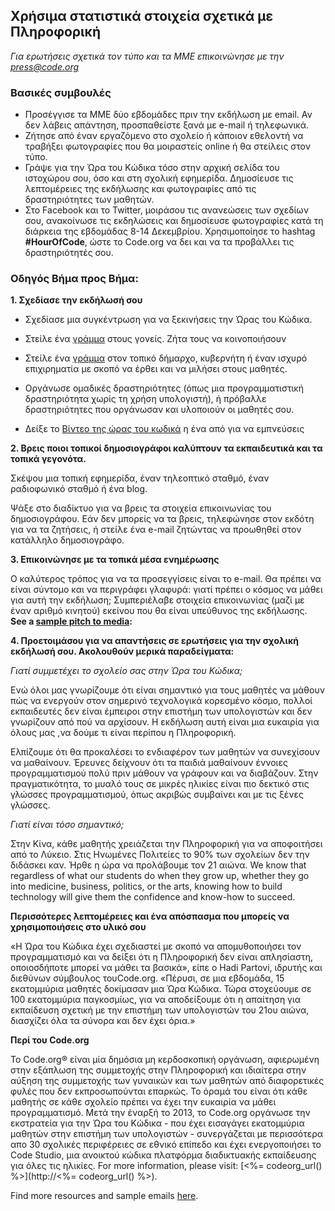 

## Χρήσιμα στατιστικά στοιχεία σχετικά με Πληροφορική

*Για ερωτήσεις σχετικά τον τύπο και τα ΜΜΕ επικοινώνησε με την <press@code.org>*

### Βασικές συμβουλές

  * Προσέγγισε τα ΜΜΕ δύο εβδομάδες πριν την εκδήλωση με email. Αν δεν λάβεις απάντηση, προσπαθείστε ξανά με e-mail ή τηλεφωνικά.
  * Ζήτησε από έναν εργαζόμενο στο σχολείο ή κάποιον εθελοντή να τραβήξει φωτογραφίες που θα μοιραστείς online ή θα στείλεις στον τύπο.
  * Γράψε για την Ώρα του Κώδικα τόσο στην αρχική σελίδα του ιστοχώρου σου, όσο και στη σχολική εφημερίδα. Δημοσίευσε τις λεπτομέρειες της εκδήλωσης και φωτογραφίες από τις δραστηριότητες των μαθητών.
  * Στο Facebook και το Twitter, μοιράσου τις ανανεώσεις των σχεδίων σου, ανακοίνωσε τις εκδηλώσεις και δημοσίευσε φωτογραφίες κατά τη διάρκεια της εβδομάδας 8-14 Δεκεμβρίου. Χρησιμοποίησε το hashtag **#HourOfCode**, ώστε το Code.org να δει και να τα προβάλλει τις δραστηριότητές σου.

### Οδηγός Βήμα προς Βήμα:

**1. Σχεδίασε την εκδήλωσή σου**

  * Σχεδίασε μια συγκέντρωση για να ξεκινήσεις την Ώρας του Κώδικα.
  * Στείλε ένα [γράμμα](<%= hoc_uri('/resources/#sample-emails') %>) στους γονείς. Ζήτα τους να κοινοποιήσουν
  * Στείλε ένα [γράμμα](<%= hoc_uri('/resources/#sample-emails') %>) στον τοπικό δήμαρχο, κυβερνήτη ή έναν ισχυρό επιχιρηματία με σκοπό να έρθει και να μιλήσει στους μαθητές.
  * Οργάνωσε ομαδικές δραστηριότητες (όπως μια προγραμματιστική δραστηριότητα χωρίς τη χρήση υπολογιστή), ή πρόβαλλε δραστηριότητες που οργάνωσαν και υλοποιούν οι μαθητές σου.
  * Δείξε το [Βίντεο της ώρας του κωδικά](<%= hoc_uri('/') %>) η ένα από  για να εμπνεύσεις </li> </ul> 
    
    **2. Βρεις ποιοι τοπικοί δημοσιογράφοι καλύπτουν τα εκπαιδευτικά και τα τοπικά γεγονότα.**
    
    Σκέψου μια τοπική εφημερίδα, έναν τηλεοπτικό σταθμό, έναν ραδιοφωνικό σταθμό ή ένα blog.
    
    Ψάξε στο διαδίκτυο για να βρεις τα στοιχεία επικοινωνίας του δημοσιογράφου. Εάν δεν μπορείς να τα βρεις, τηλεφώνησε στον εκδότη για να τα ζητήσεις, ή στείλε ένα e-mail ζητώντας να προωθηθεί στον κατάλληλο δημοσιογράφο.
    
    **3. Επικοινώνησε με τα τοπικά μέσα ενημέρωσης**
    
    Ο καλύτερος τρόπος για να τα προσεγγίσεις είναι το e-mail. Θα πρέπει να είναι σύντομο και να περιγράφει γλαφυρά: γιατί πρέπει ο κόσμος να μάθει για αυτή την εκδήλωση; Συμπεριέλαβε στοιχεία επικοινωνίας (μαζί με έναν αριθμό κινητού) εκείνου που θα είναι υπεύθυνος της εκδήλωσης. **See a [sample pitch to media](<%= hoc_uri('/resources#sample-emails') %>):**
    
    **4. Προετοιμάσου για να απαντήσεις σε ερωτήσεις για την σχολική εκδήλωσή σου. Ακολουθούν μερικά παραδείγματα:**
    
    *Γιατί συμμετέχει το σχολείο σας στην Ώρα του Κώδικα;*
    
    Ενώ όλοι μας γνωρίζουμε ότι είναι σημαντικό για τους μαθητές να μάθουν πώς να ενεργούν στον σημερινό τεχνολογικά κορεσμένο κόσμο, πολλοί εκπαιδευτές δεν είναι έμπειροι στην επιστήμη των υπολογιστών και δεν γνωρίζουν από πού να αρχίσουν. Η εκδήλωση αυτή είναι μια ευκαιρία για όλους μας ,να δούμε τι είναι περίπου η Πληροφορική.
    
    Ελπίζουμε ότι θα προκαλέσει το ενδιαφέρον των μαθητών να συνεχίσουν να μαθαίνουν. Έρευνες δείχνουν ότι τα παιδιά μαθαίνουν έννοιες προγραμματισμού πολύ πριν μάθουν να γράφουν και να διαβάζουν. Στην πραγματικότητα, το μυαλό τους σε μικρές ηλικίες είναι πιο δεκτικό στις γλώσσες προγραμματισμού, όπως ακριβώς συμβαίνει και με τις ξένες γλώσσες.
    
    *Γιατί είναι τόσο σημαντικό;*
    
    Στην Κίνα, κάθε μαθητής χρειάζεται την Πληροφορική για να αποφοιτήσει από το Λύκειο. Στις Ηνωμένες Πολιτείες το 90% των σχολείων δεν την διδάσκει καν. Ήρθε η ώρα να προλάβουμε τον 21 αιώνα. We know that regardless of what our students do when they grow up, whether they go into medicine, business, politics, or the arts, knowing how to build technology will give them the confidence and know-how to succeed.
    
    **Περισσότερες λεπτομέρειες και ένα απόσπασμα που μπορείς να χρησιμοποιήσεις στο υλικό σου**
    
    «Η Ώρα του Κώδικα έχει σχεδιαστεί με σκοπό να απομυθοποιήσει τον προγραμματισμό και να δείξει ότι η Πληροφορική δεν είναι απλησίαστη, οποιοσδήποτε μπορεί να μάθει τα βασικά», είπε ο Hadi Partovi, ιδρυτής και διεθύνων σύμβουλος τουCode.org. «Πέρυσι, σε μια εβδομάδα, 15 εκατομμύρια μαθητές δοκίμασαν μια Ώρα Κώδικα. Τώρα στοχεύουμε σε 100 εκατομμύρια παγκοσμίως, για να αποδείξουμε ότι η απαίτηση για εκπαίδευση σχετική με την επιστήμη των υπολογιστών του 21ου αιώνα, διασχίζει όλα τα σύνορα και δεν έχει όρια.»
    
    **Περί του Code.org**
    
    Το Code.org® είναι μία δημόσια μη κερδοσκοπική οργάνωση, αφιερωμένη στην εξάπλωση της συμμετοχής στην Πληροφορική και ιδιαίτερα στην αύξηση της συμμετοχής των γυναικών και των μαθητών από διαφορετικές φυλές που δεν εκπροσωπούνται επαρκώς. Το όραμά του είναι ότι κάθε μαθητής σε κάθε σχολείο πρέπει να έχει την ευκαιρία να μάθει προγραμματισμό. Μετά την έναρξή το 2013, το Code.org οργάνωσε την εκστρατεία για την Ώρα του Κώδικα - που έχει εισαγάγει εκατομμύρια μαθητών στην επιστήμη των υπολογιστών - συνεργάζεται με περισσότερα απο 30 σχολικές περιφέρειες σε εθνικό επίπεδο και έχει ενεργοποιήσει το Code Studio, μια ανοικτού κώδικα πλατφόρμα διαδικτυακής εκπαίδευσης για όλες τις ηλικίες. For more information, please visit: [<%= codeorg_url() %>](http://<%= codeorg_url() %>).
    
      
    Find more resources and sample emails [here](<%= hoc_uri('/resources') %>).